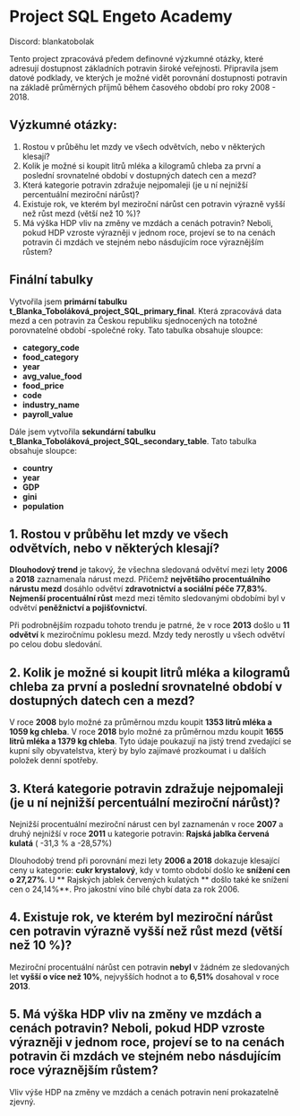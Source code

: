 #  Project SQL Engeto Academy

Discord: blankatobolak

Tento project zpracovává předem definovné výzkumné otázky, které adresují dostupnost základních potravin široké veřejnosti.
Připravila jsem datové podklady, ve kterých je možné vidět porovnání dostupnosti potravin na základě průměrných příjmů
během časového období pro roky 2008 - 2018.



## Výzkumné otázky:
1. Rostou v průběhu let mzdy ve všech odvětvích, nebo v některých klesají?
2. Kolik je možné si koupit litrů mléka a kilogramů chleba za první a poslední srovnatelné období v dostupných datech cen a 
   mezd?
3. Která kategorie potravin zdražuje nejpomaleji (je u ní nejnižší percentuální meziroční nárůst)?
4. Existuje rok, ve kterém byl meziroční nárůst cen potravin výrazně vyšší než růst mezd (větší než 10 %)?
5. Má výška HDP vliv na změny ve mzdách a cenách potravin? Neboli, pokud HDP vzroste výrazněji v jednom roce, projeví se to 
   na cenách potravin či mzdách ve stejném nebo násdujícím roce výraznějším růstem?

## Finální tabulky
   Vytvořila jsem **primární tabulku t_Blanka_Toboláková_project_SQL_primary_final**. Která zpracovává data mezd a cen potravin za 
Českou republiku sjednocených na totožné porovnatelné období -společné roky. 
Tato tabulka obsahuje sloupce:
  + **category_code**
  + **food_category**
  + **year**
  + **avg_value_food**
  + **food_price**
  + **code**
  + **industry_name**
  + **payroll_value**

 Dále jsem vytvořila **sekundární tabulku t_Blanka_Toboláková_project_SQL_secondary_table**.
 Tato tabulka obsahuje sloupce:
   + **country**
   + **year**
   + **GDP**
   + **gini**
   + **population**

     

## 1. Rostou v průběhu let mzdy ve všech odvětvích, nebo v některých klesají?

   **Dlouhodový trend** je takový, že všechna sledovaná odvětví mezi lety **2006** a **2018** zaznamenala nárust mezd. Přičemž **největšího procentuálního nárustu mezd** dosáhlo odvětví **zdravotnictví a sociální péče 77,83%**. **Nejmenší procentuální růst** mezd mezi těmito sledovanými obdobími byl v odvětví **peněžnictví a pojišťovnictví**. 

Při podrobnějším rozpadu tohoto trendu je patrné, že v roce **2013** došlo u **11 odvětví** k meziročnímu poklesu mezd. Mzdy tedy nerostly u všech odvětví po celou dobu sledování. 



## 2. Kolik je možné si koupit litrů mléka a kilogramů chleba za první a poslední srovnatelné období v dostupných datech cen a mezd?

V roce **2008** bylo možné za průměrnou mzdu koupit **1353 litrů mléka a 1059 kg chleba**.
V roce **2018** bylo možné za průměrnou mzdu koupit **1655 litrů mléka a 1379 kg chleba**.
   Tyto údaje poukazují na jistý trend zvedající se kupní síly obyvatelstva, který by bylo zajímavé prozkoumat i u dalších položek denní spotřeby. 

   

## 3. Která kategorie potravin zdražuje nejpomaleji (je u ní nejnižší percentuální meziroční nárůst)?
Nejnižší procentuální meziroční nárust cen byl zaznamenán v roce **2007** a druhý nejnižší v roce **2011** u kategorie potravin: **Rajská jablka červená kulatá** ( -31,3 % a -28,57%)

Dlouhodobý trend při porovnání mezi lety **2006 a 2018** dokazuje klesající ceny u kategorie: **cukr krystalový**, kdy v tomto období došlo ke **snížení cen o 27,27%**.
U ** Rajských jablek červených kulatých ** došlo také ke snížení cen o 24,14%**.
Pro jakostní víno bílé chybí data za rok 2006.



## 4. Existuje rok, ve kterém byl meziroční nárůst cen potravin výrazně vyšší než růst mezd (větší než 10 %)?
Meziroční procentuální nárůst cen potravin **nebyl** v žádném ze sledovaných let **vyšší o více než 10%**, nejvyšších hodnot a to **6,51%** dosahoval v roce **2013**.


## 5. Má výška HDP vliv na změny ve mzdách a cenách potravin? Neboli, pokud HDP vzroste výrazněji v jednom roce, projeví se to na cenách potravin či mzdách ve stejném nebo násdujícím roce výraznějším růstem?
Vliv výše HDP na změny ve mzdách a cenách potravin není prokazatelně zjevný.















   





